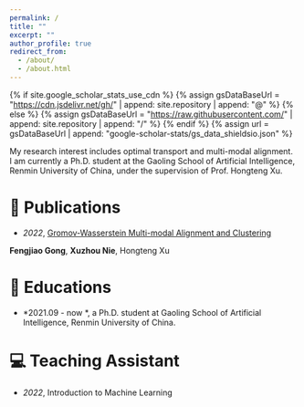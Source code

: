 ```yaml
---
permalink: /
title: ""
excerpt: ""
author_profile: true
redirect_from: 
  - /about/
  - /about.html
---
```


{% if site.google_scholar_stats_use_cdn %}
{% assign gsDataBaseUrl = "https://cdn.jsdelivr.net/gh/" | append: site.repository | append: "@" %}
{% else %}
{% assign gsDataBaseUrl = "https://raw.githubusercontent.com/" | append: site.repository | append: "/" %}
{% endif %}
{% assign url = gsDataBaseUrl | append: "google-scholar-stats/gs_data_shieldsio.json" %}

<span class='anchor' id='about-me'></span>



My research interest includes optimal transport and multi-modal alignment. I am currently   a Ph.D. student at the Gaoling School of Artificial Intelligence, Renmin University of China, under the supervision of Prof. Hongteng Xu. 



# 📝 Publications 

- *2022*, [Gromov-Wasserstein Multi-modal Alignment and Clustering]([https://dl.acm.org/doi/abs/10.1145/3511808.3557339])

**Fengjiao Gong**, **Xuzhou Nie**, Hongteng Xu



# 📖 Educations
- *2021.09 - now *,  a Ph.D. student at Gaoling School of Artificial Intelligence, Renmin University of China. 


# 💻 Teaching Assistant
- *2022*, Introduction to Machine Learning
